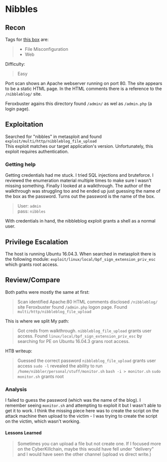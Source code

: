 # Nibbles

## Recon
Tags for [this box](https://app.hackthebox.com/machines/121) are:  
> - File Misconfiguration
> - Web

Difficulty:
> Easy

Port scan shows an Apache webserver running on port 80. The site appears to be a static HTML page. In the HTML comments there is a reference to the `/nibbleblog/` site.  

Feroxbuster agains this directory found `/admin/` as wel as `/admin.php` (a login page). 

## Exploitation
Searched for "nibbles" in metasploit and found `exploit/multi/http/nibbleblog_file_upload`  
This exploit matches our target application's version. Unfortunately, this exploit requires authentication.

### Getting help

Getting credentials had me stuck. I tried SQL injections and bruteforce. I reviewed the enumeration material multiple times to make sure I wasn't missing something. Finally I looked at a walkthrough. The author of the walkthrough was struggling too and he ended up just guessing the name of the box as the password. Turns out the password is the name of the box.

> User: `admin`  
> pass: `nibbles`

With credentials in hand, the nibbleblog exploit grants a shell as a normal user.

## Privilege Escalation

The host is running Ubuntu 16.04.3. When searched in metasploit there is the following module: `exploit/linux/local/bpf_sign_extension_priv_esc` which grants root access.


## Review/Compare

Both paths were mostly the same at first:

> Scan identified Apache:80
> HTML comments disclosed `/nibbleblog/` site
> Feroxbuster found `/admin.php` logon page.
> Found `multi/http/nibbleblog_file_upload`

This is where we split
My path:

> Got creds from walkthrough.
> `nibbleblog_file_upload` grants user access.
>  Found `linux/local/bpf_sign_extension_priv_esc`  by searching for PE on Ubuntu 16.04.3
>  grans root access.

HTB writeup:

> Guessed the correct password
> `nibbleblog_file_upload` grants user access
> `sudo -l` revealed the ability to run `/home/nibbler/personal/stuff/monitor.sh`
> `bash -i > monitor.sh`
> `sudo monitor.sh`
> grants root


### Analysis
I failed to guess the password (which was the name of the blog). I remember seeing `monitor.sh` and attempting to exploit it but I wasn't able to get it to work. I think the missing piece here was to create the script on the attack machine then upload to the victim - I was trying to create the script on the victim, which wasn't working.

#### Lessons Learned
> Sometimes you can upload a file but not create one.
> If I focused more on the CyberKillchain, maybe this would have fell under "delivery" and I would have seen the other channel (upload vs direct write.)